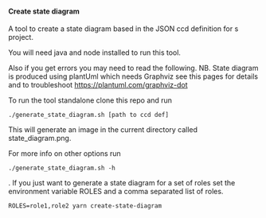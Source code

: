 #### Create state diagram

A tool to create a state diagram based in the JSON ccd definition for s project.

You will need java and node installed to run this tool.

Also if you get errors you may need to read the following.
NB. State diagram is produced using plantUml which needs Graphviz see this pages for details and to troubleshoot
https://plantuml.com/graphviz-dot 

To run the tool standalone clone this repo and run 

```
./generate_state_diagram.sh [path to ccd def]
```

This will generate an image in the current directory called state_diagram.png.

For more info on other options run

```
./generate_state_diagram.sh -h
```

. If you just want to generate a state diagram for a set of roles
set the environment variable ROLES and a comma separated list of roles.

```
ROLES=role1,role2 yarn create-state-diagram
```


